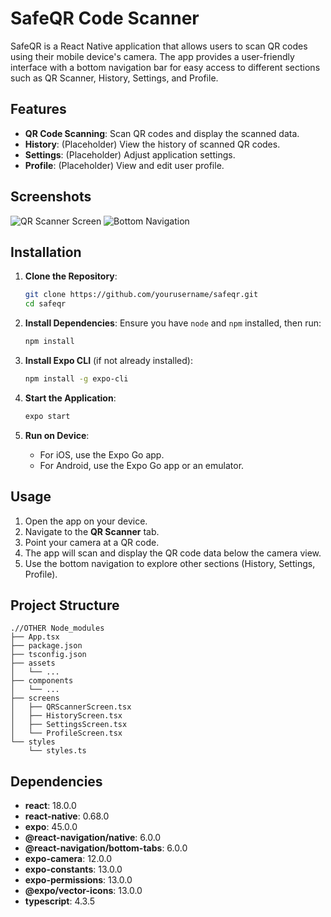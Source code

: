 # SafeQR Code Scanner

SafeQR is a React Native application that allows users to scan QR codes using their mobile device's camera. The app provides a user-friendly interface with a bottom navigation bar for easy access to different sections such as QR Scanner, History, Settings, and Profile.

## Features

- **QR Code Scanning**: Scan QR codes and display the scanned data.
- **History**: (Placeholder) View the history of scanned QR codes.
- **Settings**: (Placeholder) Adjust application settings.
- **Profile**: (Placeholder) View and edit user profile.

## Screenshots

![QR Scanner Screen](./screenshots/qr_scanner_screen.png)
![Bottom Navigation](./screenshots/bottom_navigation.png)

## Installation

1. **Clone the Repository**:
   ```sh
   git clone https://github.com/yourusername/safeqr.git
   cd safeqr
   ```

2. **Install Dependencies**:
   Ensure you have `node` and `npm` installed, then run:
   ```sh
   npm install
   ```

3. **Install Expo CLI** (if not already installed):
   ```sh
   npm install -g expo-cli
   ```

4. **Start the Application**:
   ```sh
   expo start
   ```

5. **Run on Device**:
   - For iOS, use the Expo Go app.
   - For Android, use the Expo Go app or an emulator.

## Usage

1. Open the app on your device.
2. Navigate to the **QR Scanner** tab.
3. Point your camera at a QR code.
4. The app will scan and display the QR code data below the camera view.
5. Use the bottom navigation to explore other sections (History, Settings, Profile).

## Project Structure

```
.//OTHER Node_modules
├── App.tsx
├── package.json
├── tsconfig.json
├── assets
│   └── ...
├── components
│   └── ...
├── screens
│   ├── QRScannerScreen.tsx
│   ├── HistoryScreen.tsx
│   ├── SettingsScreen.tsx
│   └── ProfileScreen.tsx
└── styles
    └── styles.ts
```

## Dependencies

- **react**: 18.0.0
- **react-native**: 0.68.0
- **expo**: 45.0.0
- **@react-navigation/native**: 6.0.0
- **@react-navigation/bottom-tabs**: 6.0.0
- **expo-camera**: 12.0.0
- **expo-constants**: 13.0.0
- **expo-permissions**: 13.0.0
- **@expo/vector-icons**: 13.0.0
- **typescript**: 4.3.5

```

